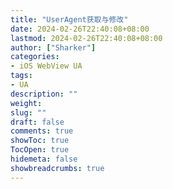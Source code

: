 ```yaml
---
title: "UserAgent获取与修改"
date: 2024-02-26T22:40:08+08:00 
lastmod: 2024-02-26T22:40:08+08:00
author: ["Sharker"] 
categories: 
- iOS WebView UA
tags: 
- UA 
description: ""
weight: 
slug: ""
draft: false 
comments: true 
showToc: true 
TocOpen: true 
hidemeta: false 
showbreadcrumbs: true 
---
```



